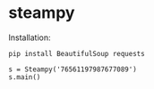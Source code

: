# steampy

Installation:
```
pip install BeautifulSoup requests
```


```
s = Steampy('76561197987677089')
s.main()
```
